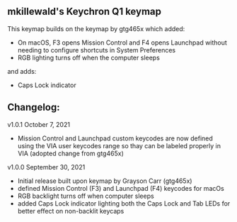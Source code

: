## mkillewald's Keychron Q1 keymap

This keymap builds on the keymap by gtg465x which added: 

- On macOS, F3 opens Mission Control and F4 opens Launchpad without needing to configure shortcuts in System Preferences
- RGB lighting turns off when the computer sleeps

and adds:

- Caps Lock indicator


## Changelog:

v1.0.1  October 7, 2021
- Mission Control and Launchpad custom keycodes are now defined using the VIA user keycodes range so thay can be labeled properly in VIA (adopted change from gtg465x)

v1.0.0  September 30, 2021
- Initial release built upon keymap by Grayson Carr (gtg465x)
- defined Mission Control (F3) and Launchpad (F4) keycodes for macOs
- RGB backlight turns off when computer sleeps
- added Caps Lock indicator lighting both the Caps Lock and Tab LEDs for better effect on non-backlit keycaps
    
